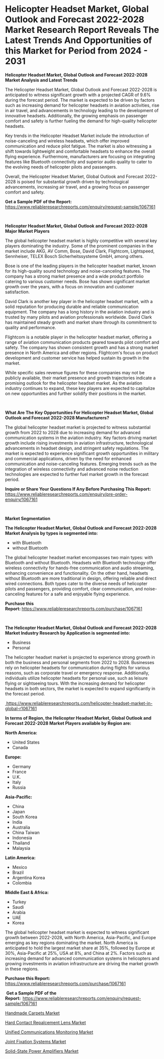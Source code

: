 <p><h1>Helicopter Headset Market, Global Outlook and Forecast 2022-2028 Market Research Report Reveals The Latest Trends And Opportunities of this Market for Period from 2024 - 2031</h1></p><p><strong>Helicopter Headset Market, Global Outlook and Forecast 2022-2028 Market Analysis and Latest Trends</strong></p>
<p><p>The Helicopter Headset Market, Global Outlook and Forecast 2022-2028 is anticipated to witness significant growth with a projected CAGR of 9.6% during the forecast period. The market is expected to be driven by factors such as increasing demand for helicopter headsets in aviation activities, rise in air travel, and advancements in technology leading to the development of innovative headsets. Additionally, the growing emphasis on passenger comfort and safety is further fueling the demand for high-quality helicopter headsets.</p><p>Key trends in the Helicopter Headset Market include the introduction of noise-canceling and wireless headsets, which offer improved communication and reduce pilot fatigue. The market is also witnessing a shift towards lightweight and comfortable headsets to enhance the overall flying experience. Furthermore, manufacturers are focusing on integrating features like Bluetooth connectivity and superior audio quality to cater to the evolving needs of helicopter pilots and passengers.</p><p>Overall, the Helicopter Headset Market, Global Outlook and Forecast 2022-2028 is poised for substantial growth driven by technological advancements, increasing air travel, and a growing focus on passenger comfort and safety.</p></p>
<p><strong>Get a Sample PDF of the Report:&nbsp;</strong> <a href="https://www.reliableresearchreports.com/enquiry/request-sample/1067161">https://www.reliableresearchreports.com/enquiry/request-sample/1067161</a></p>
<p>&nbsp;</p>
<p><strong>Helicopter Headset Market, Global Outlook and Forecast 2022-2028 Major Market Players</strong></p>
<p><p>The global helicopter headset market is highly competitive with several key players dominating the industry. Some of the prominent companies in the market include AKG, AV Comm, Bose, David Clark, Flightcom, Lightspeed, Sennheiser, TELEX Bosch Sicherheitssysteme GmbH, among others.</p><p>Bose is one of the leading players in the helicopter headset market, known for its high-quality sound technology and noise-canceling features. The company has a strong market presence and a wide product portfolio catering to various customer needs. Bose has shown significant market growth over the years, with a focus on innovation and customer satisfaction.</p><p>David Clark is another key player in the helicopter headset market, with a solid reputation for producing durable and reliable communication equipment. The company has a long history in the aviation industry and is trusted by many pilots and aviation professionals worldwide. David Clark has maintained steady growth and market share through its commitment to quality and performance.</p><p>Flightcom is a notable player in the helicopter headset market, offering a range of aviation communication products geared towards pilot comfort and safety. The company has shown consistent growth and has a strong market presence in North America and other regions. Flightcom's focus on product development and customer service has helped sustain its growth in the market.</p><p>While specific sales revenue figures for these companies may not be publicly available, their market presence and growth trajectories indicate a promising outlook for the helicopter headset market. As the aviation industry continues to expand, these key players are expected to capitalize on new opportunities and further solidify their positions in the market.</p></p>
<p>&nbsp;</p>
<p><strong>What Are The Key Opportunities For Helicopter Headset Market, Global Outlook and Forecast 2022-2028 Manufacturers?</strong></p>
<p><p>The global helicopter headset market is projected to witness substantial growth from 2022 to 2028 due to increasing demand for advanced communication systems in the aviation industry. Key factors driving market growth include rising investments in aviation infrastructure, technological advancements in headset design, and stringent safety regulations. The market is expected to experience significant growth opportunities in military and commercial applications, driven by the need for enhanced communication and noise-canceling features. Emerging trends such as the integration of wireless connectivity and advanced noise reduction technologies are expected to further fuel market growth in the forecast period.</p></p>
<p><strong>Inquire or Share Your Questions If Any Before Purchasing This Report:</strong> <a href="https://www.reliableresearchreports.com/enquiry/pre-order-enquiry/1067161">https://www.reliableresearchreports.com/enquiry/pre-order-enquiry/1067161</a></p>
<p>&nbsp;</p>
<p><strong>Market Segmentation</strong></p>
<p><strong>The Helicopter Headset Market, Global Outlook and Forecast 2022-2028 Market Analysis by types is segmented into:</strong></p>
<p><ul><li>with Bluetooth</li><li>without Bluetooth</li></ul></p>
<p><p>The global helicopter headset market encompasses two main types: with Bluetooth and without Bluetooth. Headsets with Bluetooth technology offer wireless connectivity for hands-free communication and audio streaming, enhancing convenience and functionality. On the other hand, headsets without Bluetooth are more traditional in design, offering reliable and direct wired connections. Both types cater to the diverse needs of helicopter pilots and passengers, providing comfort, clear communication, and noise-canceling features for a safe and enjoyable flying experience.</p></p>
<p><strong>Purchase this Report:&nbsp;</strong><a href="https://www.reliableresearchreports.com/purchase/1067161">https://www.reliableresearchreports.com/purchase/1067161</a></p>
<p>&nbsp;</p>
<p><strong>The Helicopter Headset Market, Global Outlook and Forecast 2022-2028 Market Industry Research by Application is segmented into:</strong></p>
<p><ul><li>Business</li><li>Personal</li></ul></p>
<p><p>The helicopter headset market is projected to experience strong growth in both the business and personal segments from 2022 to 2028. Businesses rely on helicopter headsets for communication during flights for various reasons, such as corporate travel or emergency response. Additionally, individuals utilize helicopter headsets for personal use, such as leisure flying or sightseeing tours. With the increasing demand for helicopter headsets in both sectors, the market is expected to expand significantly in the forecast period.</p></p>
<p><a href="https://www.reliableresearchreports.com/helicopter-headset-market-in-global-r1067161">&nbsp;https://www.reliableresearchreports.com/helicopter-headset-market-in-global-r1067161</a></p>
<p><strong>In terms of Region, the Helicopter Headset Market, Global Outlook and Forecast 2022-2028 Market Players available by Region are:</strong></p>
<p>
    <p> <strong> North America: </strong>
        <ul>
            <li>United States</li>
            <li>Canada</li>
        </ul>
        </p> 
    <p> <strong> Europe: </strong>
        <ul>
            <li>Germany</li>
            <li>France</li>
            <li>U.K.</li>
            <li>Italy</li>
            <li>Russia</li>
        </ul>
        </p> 
    <p> <strong> Asia-Pacific: </strong>
        <ul>
            <li>China</li>
            <li>Japan</li>
            <li>South Korea</li>
            <li>India</li>
            <li>Australia</li>
            <li>China Taiwan</li>
            <li>Indonesia</li>
            <li>Thailand</li>
            <li>Malaysia</li>
        </ul>
        </p> 
    <p> <strong> Latin America: </strong>
        <ul>
            <li>Mexico</li>
            <li>Brazil</li>
            <li>Argentina Korea</li>
            <li>Colombia</li>
        </ul>
        </p> 
    <p> <strong> Middle East & Africa: </strong>
        <ul>
            <li>Turkey</li>
            <li>Saudi</li>
            <li>Arabia</li>
            <li>UAE</li>
            <li>Korea</li>
        </ul>
    </p>
    </p>
<p><p>The global helicopter headset market is expected to witness significant growth between 2022-2028, with North America, Asia-Pacific, and Europe emerging as key regions dominating the market. North America is anticipated to hold the largest market share at 35%, followed by Europe at 30%, Asia-Pacific at 25%, USA at 8%, and China at 2%. Factors such as increasing demand for advanced communication systems in helicopters and growing investments in aviation infrastructure are driving the market growth in these regions.</p></p>
<p><strong>Purchase this Report: </strong><a href="https://www.reliableresearchreports.com/purchase/1067161">https://www.reliableresearchreports.com/purchase/1067161</a></p>
<p>&nbsp;<strong>Get a Sample PDF of the Report:&nbsp;&nbsp;</strong><a href="https://www.reliableresearchreports.com/enquiry/request-sample/1067161">https://www.reliableresearchreports.com/enquiry/request-sample/1067161</a></p>
<p><strong></strong></p>
<p><p><a href="https://github.com/mauripalmi/Market-Research-Report-List-4/blob/main/handmade-carpets-market.md">Handmade Carpets Market</a></p><p><a href="https://github.com/nicoletavirag/Market-Research-Report-List-4/blob/main/hard-contact-repalcement-lens-market.md">Hard Contact Repalcement Lens Market</a></p><p><a href="https://issuu.com/reportprime-2/docs/unified-communications-monitoring-market-size-2030">Unified Communications Monitoring Market</a></p><p><a href="https://medium.com/@amanda.hamilton54645/joint-fixation-systems-market-size-share-analysis-growth-trends-forecast-2024-2031-f4e9e1ff970f">Joint Fixation Systems Market</a></p><p><a href="https://medium.com/@susanwest38/global-solid-state-power-amplifiers-industry-research-report-competitive-landscape-market-size-1b79de2195de">Solid-State Power Amplifiers Market</a></p></p>